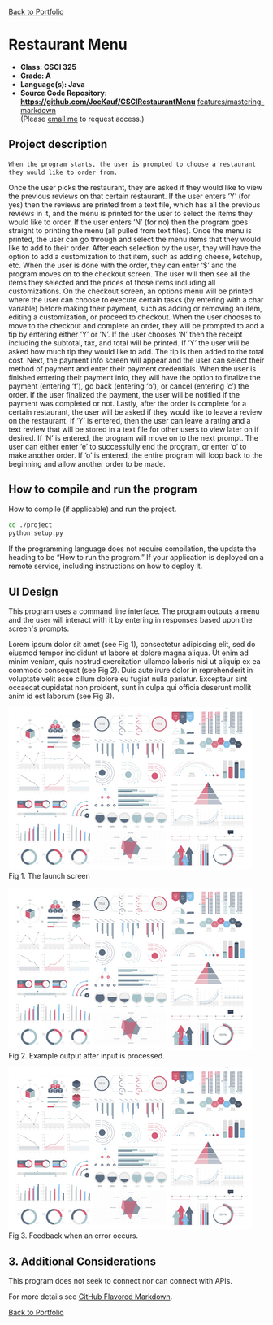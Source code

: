 [Back to Portfolio](./)

Restaurant Menu
===============

-   **Class: CSCI 325** 
-   **Grade: A** 
-   **Language(s): Java** 
-   **Source Code Repository: https://github.com/JoeKauf/CSCIRestaurantMenu** [features/mastering-markdown](https://guides.github.com/features/mastering-markdown/)  
    (Please [email me](mailto:example@csustudent.net?subject=GitHub%20Access) to request access.)

## Project description

    When the program starts, the user is prompted to choose a restaurant they would like to order from. 
Once the user picks the restaurant, they are asked if they would like to view the previous reviews on 
that certain restaurant. If the user enters ‘Y’ (for yes) then the reviews are printed from a text file, 
which has all the previous reviews in it, and the menu is printed for the user to select the items they 
would like to order. If the user enters ‘N’ (for no) then the program goes straight to printing the 
menu (all pulled from text files). 
     Once the menu is printed, the user can go through and select the menu items that they would like to
add to their order. After each selection by the user, they will have the option to add a customization 
to that item, such as adding cheese, ketchup, etc. When the user is done with the order, they can enter
‘$’ and the program moves on to the checkout screen. The user will then see all the items they selected 
and the prices of those items including all customizations. On the checkout screen, an options menu will
be printed where the user can choose to execute certain tasks (by entering with a char variable) before 
making their payment, such as adding or removing an item, editing a customization, or proceed to checkout.
    When the user chooses to move to the checkout and complete an order, they will be prompted to add a 
tip by entering either ‘Y’ or ‘N’. If the user chooses ‘N’ then the receipt including the subtotal, 
tax, and total will be printed. If ‘Y’ the user will be asked how much tip they would like to add. 
The tip is then added to the total cost. Next, the payment info screen will appear and the user can 
select their method of payment and enter their payment credentials. When the user is finished entering 
their payment info, they will have the option to finalize the payment (entering ‘f’), go back (entering 
‘b’), or cancel (entering ‘c’) the order. If the user finalized the payment, the user will be notified 
if the payment was completed or not.
    Lastly, after the order is complete for a certain restaurant, the user will be asked if they would like
to leave a review on the restaurant. If ‘Y’ is entered, then the user can leave a rating and a text 
review that will be stored in a text file for other users to view later on if desired. If ‘N’ is entered,
the program will move on to the next prompt. The user can either enter ‘e’ to successfully end the 
program, or enter ‘o’ to make another order. If ‘o’ is entered, the entire program will loop back to the 
beginning and allow another order to be made.


## How to compile and run the program

How to compile (if applicable) and run the project.

```bash
cd ./project
python setup.py
```

If the programming language does not require compilation, the update the heading to be “How to run the program.” If your application is deployed on a remote service, including instructions on how to deploy it.

## UI Design

This program uses a command line interface. The program outputs a menu and the user will interact with it by entering in responses based upon the screen's prompts.

Lorem ipsum dolor sit amet (see Fig 1), consectetur adipiscing elit, sed do eiusmod tempor incididunt ut labore et dolore magna aliqua. Ut enim ad minim veniam, quis nostrud exercitation ullamco laboris nisi ut aliquip ex ea commodo consequat (see Fig 2). Duis aute irure dolor in reprehenderit in voluptate velit esse cillum dolore eu fugiat nulla pariatur. Excepteur sint occaecat cupidatat non proident, sunt in culpa qui officia deserunt mollit anim id est laborum (see Fig 3).

![screenshot](images/dummy_thumbnail.jpg)  
Fig 1. The launch screen

![screenshot](images/dummy_thumbnail.jpg)  
Fig 2. Example output after input is processed.

![screenshot](images/dummy_thumbnail.jpg)  
Fig 3. Feedback when an error occurs.

## 3. Additional Considerations

This program does not seek to connect nor can connect with APIs. 

For more details see [GitHub Flavored Markdown](https://guides.github.com/features/mastering-markdown/).

[Back to Portfolio](./)
